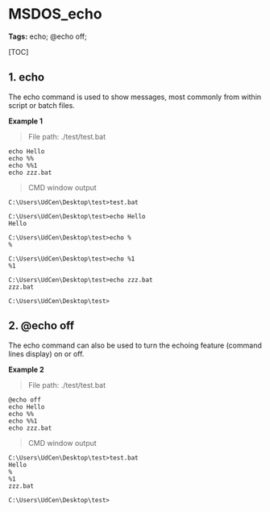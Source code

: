 # MSDOS_echo

**Tags:** echo; @echo off;

[TOC]

## 1. echo

The echo command is used to show messages, most commonly from within script or batch files.

**Example 1**

> File path: ./test/test.bat

```
echo Hello
echo %%
echo %%1
echo zzz.bat
```

> CMD window output

```
C:\Users\UdCen\Desktop\test>test.bat

C:\Users\UdCen\Desktop\test>echo Hello
Hello

C:\Users\UdCen\Desktop\test>echo %
%

C:\Users\UdCen\Desktop\test>echo %1
%1

C:\Users\UdCen\Desktop\test>echo zzz.bat
zzz.bat

C:\Users\UdCen\Desktop\test>
```

## 2. @echo off

The echo command can also be used to turn the echoing feature (command lines display) on or off.

**Example 2**

> File path: ./test/test.bat

```
@echo off
echo Hello
echo %%
echo %%1
echo zzz.bat
```

> CMD window output

```
C:\Users\UdCen\Desktop\test>test.bat
Hello
%
%1
zzz.bat

C:\Users\UdCen\Desktop\test>
```
